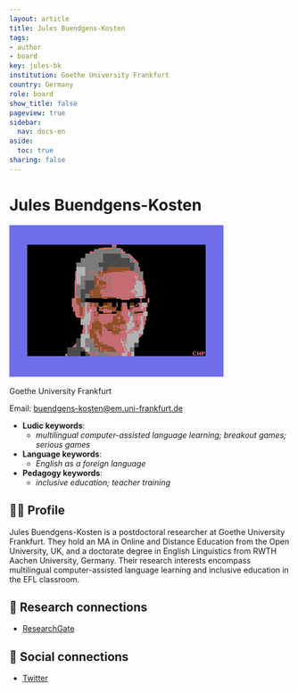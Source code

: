 ```yaml
---
layout: article
title: Jules Buendgens-Kosten
tags:
- author
- board
key: jules-bk
institution: Goethe University Frankfurt
country: Germany
role: board
show_title: false
pageview: true
sidebar:
  nav: docs-en
aside:
  toc: true
sharing: false
---
```


# Jules Buendgens-Kosten

<div class="card">
  <div class="card__image">
    <img class="image" src="/assets/images/llp-judith.png"/>
    <div class="overlay overlay--bottom">
      <p>Goethe University Frankfurt</p>
    </div>
  </div>
</div>

Email: [buendgens-kosten@em.uni-frankfurt.de](mailto:buendgens-kosten@em.uni-frankfurt.de)

- **Ludic keywords**: 
  - *multilingual computer-assisted language learning; breakout games; serious games*
- **Language keywords**: 
  - *English as a foreign language*
- **Pedagogy keywords**: 
  - *inclusive education; teacher training*
<!--more-->

## 👨‍🏫 Profile

Jules Buendgens-Kosten is a postdoctoral researcher at Goethe University Frankfurt. They hold an MA in Online and Distance Education from the Open University, UK, and a doctorate degree in English Linguistics from RWTH Aachen University, Germany. Their research interests encompass multilingual computer-assisted language learning and inclusive education in the EFL classroom.

## 🧪 Research connections
- [ResearchGate](https://www.researchgate.net/profile/J-Buendgens-Kosten)



## 💬 Social connections

- [Twitter](https://twitter.com/BuendgensKosten)